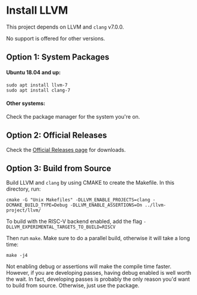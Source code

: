 # Install LLVM

This project depends on LLVM and `clang` v7.0.0.

No support is offered for other versions.

## Option 1: System Packages

#### Ubuntu 18.04 and up:

```
sudo apt install llvm-7
sudo apt install clang-7
```

#### Other systems:

Check the package manager for the system you're on.

## Option 2: Official Releases

Check the [Official Releases page](https://github.com/llvm/llvm-project/releases) for downloads.

## Option 3: Build from Source

Build LLVM and `clang` by using CMAKE to create the Makefile.  In this directory, run:

```
cmake -G "Unix Makefiles" -DLLVM_ENABLE_PROJECTS=clang -DCMAKE_BUILD_TYPE=Debug -DLLVM_ENABLE_ASSERTIONS=On ../llvm-project/llvm/
```

To build with the RISC-V backend enabled, add the flag `-DLLVM_EXPERIMENTAL_TARGETS_TO_BUILD=RISCV`

Then run `make`.  Make sure to do a parallel build, otherwise it will take a long time:

```
make -j4
```

Not enabling debug or assertions will make the compile time faster. However, if you are developing passes, having debug enabled is well worth the wait.  In fact, developing passes is probably the only reason you'd want to build from source.  Otherwise, just use the package.
